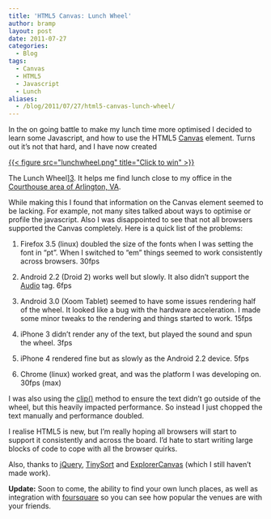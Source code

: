 ```yaml
---
title: 'HTML5 Canvas: Lunch Wheel'
author: bramp
layout: post
date: 2011-07-27
categories:
  - Blog
tags:
  - Canvas
  - HTML5
  - Javascript
  - Lunch
aliases:
  - /blog/2011/07/27/html5-canvas-lunch-wheel/
---
```

In the on going battle to make my lunch time more optimised I decided to learn some Javascript, and how to use the HTML5 [Canvas][1] element. Turns out it&#8217;s not that hard, and I have now created 

[{{< figure src="lunchwheel.png" title="Click to win" >}}][3]

The Lunch Wheel][3]. It helps me find lunch close to my office in the [Courthouse area of Arlington, VA][4].

While making this I found that information on the Canvas element seemed to be lacking. For example, not many sites talked about ways to optimise or profile the javascript. Also I was disappointed to see that not all browsers supported the Canvas completely. Here is a quick list of the problems:

1) Firefox 3.5 (linux) doubled the size of the fonts when I was setting the font in &#8220;pt&#8221;. When I switched to &#8220;em&#8221; things seemed to work consistently across browsers. 30fps

2) Android 2.2 (Droid 2) works well but slowly. It also didn&#8217;t support the [Audio][5] tag. 6fps

3) Android 3.0 (Xoom Tablet) seemed to have some issues rendering half of the wheel. It looked like a bug with the hardware acceleration. I made some minor tweaks to the rendering and things started to work. 15fps

4) iPhone 3 didn&#8217;t render any of the text, but played the sound and spun the wheel. 3fps

5) iPhone 4 rendered fine but as slowly as the Android 2.2 device. 5fps

6) Chrome (linux) worked great, and was the platform I was developing on. 30fps (max)

I was also using the [clip()][6] method to ensure the text didn&#8217;t go outside of the wheel, but this heavily impacted performance. So instead I just chopped the text manually and performance doubled.

I realise HTML5 is new, but I&#8217;m really hoping all browsers will start to support it consistently and across the board. I&#8217;d hate to start writing large blocks of code to cope with all the browser quirks.

Also, thanks to [jQuery][7], [TinySort][8] and [ExplorerCanvas][9] (which I still haven&#8217;t made work).

**Update:** Soon to come, the ability to find your own lunch places, as well as integration with [foursquare][10] so you can see how popular the venues are with your friends.

 [1]: https://html.spec.whatwg.org/multipage/scripting.html#the-canvas-element
 [3]: http://bramp.net/javascript/lunchwheel.html
 [4]: http://maps.google.com/maps?q=Courthouse,+Arlington,+VA&hl=en&sll=37.0625,-95.677068&sspn=59.206892,135.263672&z=15
 [5]: https://developer.mozilla.org/En/HTML/Element/audio
 [6]: https://html.spec.whatwg.org/multipage/scripting.html#dom-context-2d-clip
 [7]: http://jquery.com/
 [8]: http://tinysort.sjeiti.com/
 [9]: http://excanvas.sourceforge.net/
 [10]: https://foursquare.com/
 
